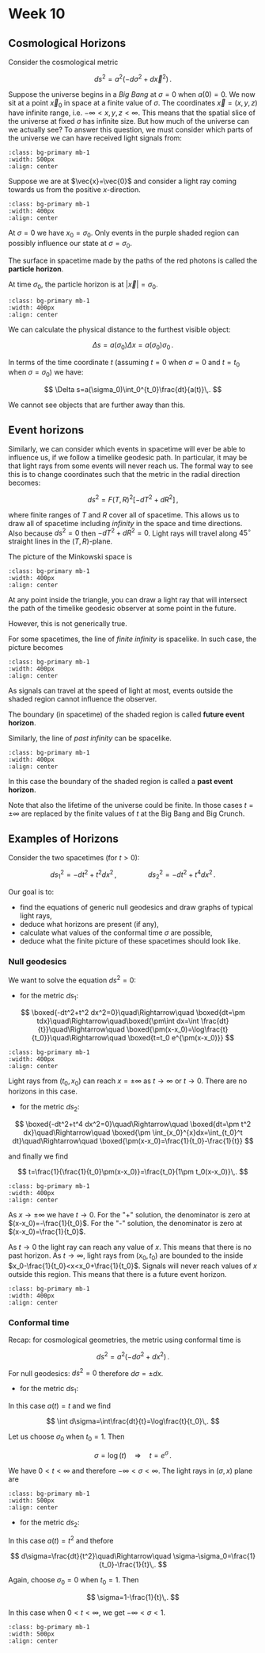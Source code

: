# Week 10

## Cosmological Horizons

Consider the cosmological metric

$$
ds^2=a^2(-d\sigma^2+d\vec{x}^2)\,.
$$

Suppose the universe begins in a *Big Bang* at $\sigma=0$ when $a(0)=0$. We now sit at a point $\vec{x}_0$ in space at a finite value of $\sigma$. The coordinates $\vec{x}=(x,y,z)$ have infinite range, i.e. $-\infty<x,y,z<\infty$. This means that the spatial slice of the universe at fixed $\sigma$ has infinite size. But how much of the universe can we actually see? To answer this question, we must consider which parts of the universe we can have received light signals from:

```{image} ../Week10_pictures/week10_picture1.png
:class: bg-primary mb-1
:width: 500px
:align: center
```

Suppose we are at $\vec{x}=\vec{0}$ and consider a light ray coming towards us from the positive $x$-direction.

```{image} ../Week10_pictures/week10_picture2.png
:class: bg-primary mb-1
:width: 400px
:align: center
```

At $\sigma=0$ we have $x_0=\sigma_0$. Only events in the purple shaded region can possibly influence our state at $\sigma=\sigma_0$.

The surface in spacetime made by the paths of the red photons is called the **particle horizon**.

At time $\sigma_0$, the particle horizon is at $|\vec{x}|=\sigma_0$.

```{image} ../Week10_pictures/week10_picture3.png
:class: bg-primary mb-1
:width: 400px
:align: center
```

We can calculate the physical distance to the furthest visible object:

$$
\Delta s=a(\sigma_0)\Delta x=a(\sigma_0)\sigma_0\,.
$$

In terms of the time coordinate $t$ (assuming $t=0$ when $\sigma=0$ and $t=t_0$ when $\sigma=\sigma_0$) we have:

$$
\Delta s=a(\sigma_0)\int_0^{t_0}\frac{dt}{a(t)}\,.
$$

We cannot see objects that are further away than this.

## Event horizons

Similarly, we can consider which events in spacetime will ever be able to influence us, if we follow a timelike geodesic path. In particular, it may be that light rays from some events will never reach us. The formal way to see this is to change coordinates such that the metric in the radial direction becomes:

$$
ds^2=F(T,R)^2\left[-dT^2+dR^2\right]\,,
$$

where finite ranges of $T$ and $R$ cover all of spacetime. This allows us to draw all of spacetime including *infinity* in the space and time directions. Also because $ds^2=0$ then $-dT^2+dR^2=0$. Light rays will travel along $45^\circ$ straight lines in the $(T,R)$-plane.

The picture of the Minkowski space is

```{image} ../Week10_pictures/week10_picture4.png
:class: bg-primary mb-1
:width: 400px
:align: center
```

At any point inside the triangle, you can draw a light ray that will intersect the path of the timelike geodesic observer at some point in the future.

However, this is not generically true.

For some spacetimes, the line of *finite infinity* is spacelike. In such case, the picture becomes

```{image} ../Week10_pictures/week10_picture5.png
:class: bg-primary mb-1
:width: 400px
:align: center
```

As signals can travel at the speed of light at most, events outside the shaded region cannot influence the observer.

The boundary (in spacetime) of the shaded region is called **future event horizon**.

Similarly, the line of *past infinity* can be spacelike.

```{image} ../Week10_pictures/week10_picture6.png
:class: bg-primary mb-1
:width: 400px
:align: center
```

In this case the boundary of the shaded region is called a **past event horizon**.

Note that also the lifetime of the universe could be finite. In those cases $t=\pm \infty$ are replaced by the finite values of $t$ at the Big Bang and Big Crunch.

## Examples of Horizons

Consider the two spacetimes (for $t>0$):

$$
ds^2_1=-dt^2+t^2 dx^2\,,\qquad\qquad ds_2^2=-dt^2+t^4 dx^2\,.
$$

Our goal is to:
- find the equations of generic null geodesics and draw graphs of typical light rays,
- deduce what horizons are present (if any),
- calculate what values of the conformal time $\sigma$ are possible,
- deduce what the finite picture of these spacetimes should look like.

### Null geodesics

We want to solve the equation $ds^2=0$:

- for the metric $ds_1$:

$$
\boxed{-dt^2+t^2 dx^2=0}\quad\Rightarrow\quad \boxed{dt=\pm tdx}\quad\Rightarrow\quad\boxed{\pm\int dx=\int \frac{dt}{t}}\quad\Rightarrow\quad \boxed{\pm(x-x_0)=\log\frac{t}{t_0}}\quad\Rightarrow\quad \boxed{t=t_0 e^{\pm(x-x_0)}}
$$

```{image} ../Week10_pictures/week10_picture7.png
:class: bg-primary mb-1
:width: 400px
:align: center
```

Light rays from $(t_0,x_0)$ can reach $x=\pm \infty$ as $t\to\infty$ or $t\to 0$. There are no horizons in this case.

- for the metric $ds_2$:

$$
\boxed{-dt^2+t^4 dx^2=0}\quad\Rightarrow\quad \boxed{dt=\pm t^2 dx}\quad\Rightarrow\quad \boxed{\pm \int_{x_0}^{x}dx=\int_{t_0}^t dt}\quad\Rightarrow\quad \boxed{\pm(x-x_0)=\frac{1}{t_0}-\frac{1}{t}}
$$

and finally we find

$$
t=\frac{1}{\frac{1}{t_0}\pm(x-x_0)}=\frac{t_0}{1\pm t_0(x-x_0)}\,.
$$

```{image} ../Week10_pictures/week10_picture8.png
:class: bg-primary mb-1
:width: 400px
:align: center
```

As $x\to\pm\infty$ we have $t\to 0$. For the "+" solution, the denominator is zero at $(x-x_0)=-\frac{1}{t_0}$. For the "-" solution, the denominator is zero at $(x-x_0)=\frac{1}{t_0}$.

As $t\to 0$ the light ray can reach any value of $x$. This means that there is no past horizon. As $t\to\infty$, light rays from $(x_0,t_0)$ are bounded to the inside $x_0-\frac{1}{t_0}<x<x_0+\frac{1}{t_0}$. Signals will never reach values of $x$ outside this region. This means that there is a future event horizon.

```{image} ../Week10_pictures/week10_picture9.png
:class: bg-primary mb-1
:width: 400px
:align: center
```

### Conformal time

Recap: for cosmological geometries, the metric using conformal time is

$$
ds^2=a^2(-d\sigma^2+dx^2)\,.
$$

For null geodesics: $ds^2=0$ therefore $d\sigma=\pm dx$.

- for the metric $ds_1$:

In this case $a(t)=t$ and we find

$$
\int d\sigma=\int\frac{dt}{t}=\log\frac{t}{t_0}\,.
$$

Let us choose $\sigma_0$ when $t_0=1$. Then

$$
\sigma=\log(t) \quad\Rightarrow\quad t=e^\sigma\,.
$$

We have $0<t<\infty$ and therefore $-\infty<\sigma<\infty$. The light rays in $(\sigma,x)$ plane are

```{image} ../Week10_pictures/week10_picture10.png
:class: bg-primary mb-1
:width: 500px
:align: center
```

- for the metric $ds_2$:

In this case $a(t)=t^2$ and thefore

$$
d\sigma=\frac{dt}{t^2}\quad\Rightarrow\quad \sigma-\sigma_0=\frac{1}{t_0}-\frac{1}{t}\,.
$$

Again, choose $\sigma_0=0$ when $t_0=1$. Then

$$
\sigma=1-\frac{1}{t}\,.
$$

In this case when $0<t<\infty$, we get $-\infty <\sigma<1$.

```{image} ../Week10_pictures/week10_picture11.png
:class: bg-primary mb-1
:width: 500px
:align: center
```
